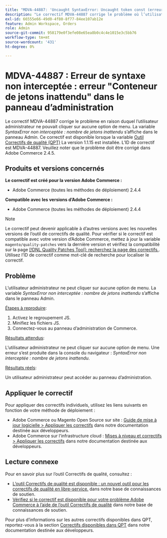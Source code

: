 ```yaml
---
title: "MDVA-44887: 'Uncaught SyntaxError: Uncaught token const (erreur de syntaxe non interceptée : const de jetons inattendus) dans le panneau d’administration"
description: "Le correctif MDVA-44887 corrige le problème où l’utilisateur administrateur ne peut cliquer sur aucune option de menu. L’erreur *Uncaught SyntaxError: Unpending token const* s’affiche dans le panneau d’administration. Ce correctif est disponible lorsque l’[outil de correctifs de qualité (QPT)](/help/announcements/adobe-commerce-announcements/magento-quality-patches-released-new-tool-to-self-serve-quality-patches.md) 1.1.15 est installé. L’ID de correctif est MDVA-44887. Veuillez noter que le problème doit être corrigé dans Adobe Commerce 2.4.5."
exl-id: 66555e66-49d0-4f80-8f77-84ee107ab12e
feature: Admin Workspace, Orders
role: Admin
source-git-commit: 958179e0f3efe08e65ea8b0c4c4e1015e3c5bb76
workflow-type: tm+mt
source-wordcount: '431'
ht-degree: 0%

---
```


# MDVA-44887 : Erreur de syntaxe non interceptée : erreur &quot;Conteneur de jetons inattendu&quot; dans le panneau d’administration

Le correctif MDVA-44887 corrige le problème en raison duquel l’utilisateur administrateur ne pouvait cliquer sur aucune option de menu. La variable *SyntaxError non interceptée : nombre de jetons inattendu* s’affiche dans le panneau Admin. Ce correctif est disponible lorsque la variable [Outil Correctifs de qualité (QPT)](/help/announcements/adobe-commerce-announcements/magento-quality-patches-released-new-tool-to-self-serve-quality-patches.md) La version 1.1.15 est installée. L’ID de correctif est MDVA-44887. Veuillez noter que le problème doit être corrigé dans Adobe Commerce 2.4.5.

## Produits et versions concernés

**Le correctif est créé pour la version Adobe Commerce :**

* Adobe Commerce (toutes les méthodes de déploiement) 2.4.4

**Compatible avec les versions d’Adobe Commerce :**

* Adobe Commerce (toutes les méthodes de déploiement) 2.4.4

>[!NOTE]
>
>Le correctif peut devenir applicable à d’autres versions avec les nouvelles versions de l’outil de correctifs de qualité. Pour vérifier si le correctif est compatible avec votre version d’Adobe Commerce, mettez à jour la variable `magento/quality-patches` vers la dernière version et vérifiez la compatibilité sur la page [[!DNL Quality Patches Tool]: recherchez la page des correctifs.](https://devdocs.magento.com/quality-patches/tool.html#patch-grid). Utilisez l’ID de correctif comme mot-clé de recherche pour localiser le correctif.

## Problème

L’utilisateur administrateur ne peut cliquer sur aucune option de menu. La variable *SyntaxError non interceptée : nombre de jetons inattendu* s’affiche dans le panneau Admin.

<u>Étapes à reproduire</u>:

1. Activez le regroupement JS.
1. Minifiez les fichiers JS.
1. Connectez-vous au panneau d’administration de Commerce.

<u>Résultats attendus</u>:

L’utilisateur administrateur ne peut cliquer sur aucune option de menu. Une erreur s’est produite dans la console du navigateur : *SyntaxError non interceptée : nombre de jetons inattendu*.

<u>Résultats réels</u>:

Un utilisateur administrateur peut accéder au panneau d’administration.

## Appliquer le correctif

Pour appliquer des correctifs individuels, utilisez les liens suivants en fonction de votre méthode de déploiement :

* Adobe Commerce ou Magento Open Source sur site : [Guide de mise à jour logicielle > Appliquer les correctifs](https://devdocs.magento.com/guides/v2.4/comp-mgr/patching/mqp.html) dans notre documentation destinée aux développeurs.
* Adobe Commerce sur l’infrastructure cloud : [Mises à niveau et correctifs > Appliquer les correctifs](https://devdocs.magento.com/cloud/project/project-patch.html) dans notre documentation destinée aux développeurs.

## Lecture connexe

Pour en savoir plus sur l’outil Correctifs de qualité, consultez :

* [L’outil Correctifs de qualité est disponible : un nouvel outil pour les correctifs de qualité en libre-service.](/help/announcements/adobe-commerce-announcements/magento-quality-patches-released-new-tool-to-self-serve-quality-patches.md) dans notre base de connaissances de soutien.
* [Vérifiez si le correctif est disponible pour votre problème Adobe Commerce à l’aide de l’outil Correctifs de qualité](/help/support-tools/patches-available-in-qpt-tool/check-patch-for-magento-issue-with-magento-quality-patches.md) dans notre base de connaissances de soutien.

Pour plus d’informations sur les autres correctifs disponibles dans QPT, reportez-vous à la section [Correctifs disponibles dans QPT](https://devdocs.magento.com/quality-patches/tool.html#patch-grid) dans notre documentation destinée aux développeurs.
